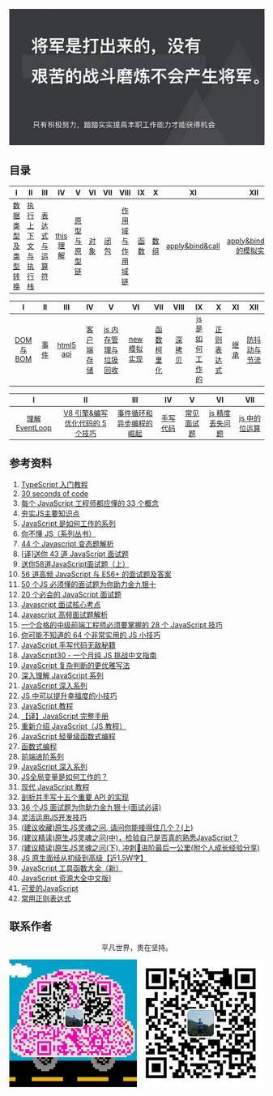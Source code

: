 ![image](./img/timg.jpg)
<br>

## 目录

|                                                                                    I                                                                                    |                                                                          II                                                                           |                                                                                 III                                                                                 |                                                          IV                                                           |                                                                            V                                                                             |                                                      VI                                                      |                                                     VII                                                      |                                                                                      VIII                                                                                      |                                                      IX                                                      |                                                      X                                                       |                                                            XI                                                            |                                                                                   XII                                                                                   |
| :---------------------------------------------------------------------------------------------------------------------------------------------------------------------: | :---------------------------------------------------------------------------------------------------------------------------------------------------: | :-----------------------------------------------------------------------------------------------------------------------------------------------------------------: | :-------------------------------------------------------------------------------------------------------------------: | :------------------------------------------------------------------------------------------------------------------------------------------------------: | :----------------------------------------------------------------------------------------------------------: | :----------------------------------------------------------------------------------------------------------: | :----------------------------------------------------------------------------------------------------------------------------------------------------------------------------: | :----------------------------------------------------------------------------------------------------------: | :----------------------------------------------------------------------------------------------------------: | :----------------------------------------------------------------------------------------------------------------------: | :---------------------------------------------------------------------------------------------------------------------------------------------------------------------: |
| [数据类型及类型转换](https://github.com/cs-learning-record/javascript-series/blob/master/javascript/%E6%95%B0%E6%8D%AE%E7%B1%BB%E5%9E%8B%E4%B8%8E%E8%BD%AC%E6%8D%A2.md) | [执行上下文与执行栈](https://github.com/cs-learning-record/javascript-series/blob/master/javascript/%E6%89%A7%E8%A1%8C%E4%B8%8A%E4%B8%8B%E6%96%87.md) | [表达式与运算符](https://github.com/cs-learning-record/javascript-series/blob/master/javascript/%E8%A1%A8%E8%BE%BE%E5%BC%8F%E4%B8%8E%E8%BF%90%E7%AE%97%E7%AC%A6.md) | [this 理解](https://github.com/cs-learning-record/javascript-series/blob/master/javascript/this%E7%90%86%E8%A7%A3.md) | [原型与原型链](https://github.com/cs-learning-record/javascript-series/blob/master/javascript/%E5%8E%9F%E5%9E%8B%E4%B8%8E%E5%8E%9F%E5%9E%8B%E9%93%BE.md) | [对象](https://github.com/cs-learning-record/javascript-series/blob/master/javascript/%E5%AF%B9%E8%B1%A1.md) | [闭包](https://github.com/cs-learning-record/javascript-series/blob/master/javascript/%E9%97%AD%E5%8C%85.md) | [作用域与作用域链](https://github.com/cs-learning-record/javascript-series/blob/master/javascript/%E4%BD%9C%E7%94%A8%E5%9F%9F%E4%B8%8E%E4%BD%9C%E7%94%A8%E5%9F%9F%E9%93%BE.md) | [函数](https://github.com/cs-learning-record/javascript-series/blob/master/javascript/%E5%87%BD%E6%95%B0.md) | [数组](https://github.com/cs-learning-record/javascript-series/blob/master/javascript/%E6%95%B0%E7%BB%84.md) | [apply&bind&call](https://github.com/cs-learning-record/javascript-series/blob/master/javascript/apply%26bind%26call.md) | [apply&bind&call 的模拟实现](https://github.com/cs-learning-record/javascript-series/blob/master/javascript/apply%26bind%26call%E6%A8%A1%E6%8B%9F%E5%AE%9E%E7%8E%B0.md) |

|                                                        I                                                        |                                                      II                                                      |                                                   III                                                   |                                                                      IV                                                                       |                                                                                              V                                                                                               |                                                                    VI                                                                     |                                                                      VII                                                                      |                                                          VIII                                                           |                                                                          IX                                                                          |                                                                       X                                                                       |                                                      XI                                                      |                                                                           XII                                                                            |
| :-------------------------------------------------------------------------------------------------------------: | :----------------------------------------------------------------------------------------------------------: | :-----------------------------------------------------------------------------------------------------: | :-------------------------------------------------------------------------------------------------------------------------------------------: | :------------------------------------------------------------------------------------------------------------------------------------------------------------------------------------------: | :---------------------------------------------------------------------------------------------------------------------------------------: | :-------------------------------------------------------------------------------------------------------------------------------------------: | :---------------------------------------------------------------------------------------------------------------------: | :--------------------------------------------------------------------------------------------------------------------------------------------------: | :-------------------------------------------------------------------------------------------------------------------------------------------: | :----------------------------------------------------------------------------------------------------------: | :------------------------------------------------------------------------------------------------------------------------------------------------------: |
| [DOM 与 BOM](https://github.com/cs-learning-record/javascript-series/blob/master/javascript/DOM%E4%B8%8EBOM.md) | [事件](https://github.com/cs-learning-record/javascript-series/blob/master/javascript/%E4%BA%8B%E4%BB%B6.md) | [html5 api](https://github.com/cs-learning-record/javascript-series/blob/master/javascript/html5api.md) | [客户端存储](https://github.com/cs-learning-record/javascript-series/blob/master/javascript/%E5%AE%A2%E6%88%B7%E7%AB%AF%E5%AD%98%E5%82%A8.md) | [js 内存管理与垃圾回收](https://github.com/cs-learning-record/javascript-series/blob/master/javascript/%E5%9E%83%E5%9C%BE%E5%9B%9E%E6%94%B6%E5%92%8C%E5%86%85%E5%AD%98%E7%AE%A1%E7%90%86.md) | [new 模拟实现](https://github.com/cs-learning-record/javascript-series/blob/master/javascript/new%E6%A8%A1%E6%8B%9F%E5%AE%9E%E7%8E%B0.md) | [函数柯里化](https://github.com/cs-learning-record/javascript-series/blob/master/javascript/%E5%87%BD%E6%95%B0%E6%9F%AF%E9%87%8C%E5%8C%96.md) | [深拷贝](https://github.com/cs-learning-record/javascript-series/blob/master/javascript/%E6%B7%B1%E6%8B%B7%E8%B4%9D.md) | [js 是如何工作的](https://github.com/cs-learning-record/javascript-series/blob/master/javascript/js%E5%A6%82%E4%BD%95%E5%B7%A5%E4%BD%9C%E7%9A%84.md) | [正则表达式](https://github.com/cs-learning-record/javascript-series/blob/master/javascript/%E6%AD%A3%E5%88%99%E8%A1%A8%E8%BE%BE%E5%BC%8F.md) | [继承](https://github.com/cs-learning-record/javascript-series/blob/master/javascript/%E7%BB%A7%E6%89%BF.md) | [防抖动与节流](https://github.com/cs-learning-record/javascript-series/blob/master/javascript/%E9%98%B2%E6%8A%96%E5%8A%A8%E4%B8%8E%E8%8A%82%E6%B5%81.md) |

|                                                                I                                                                |                                                                                                                   II                                                                                                                    |                                                                                                            III                                                                                                             |                                                                 IV                                                                 |                                                                       V                                                                       |                                                                              VI                                                                               |                                                                        VII                                                                         |
| :-----------------------------------------------------------------------------------------------------------------------------: | :-------------------------------------------------------------------------------------------------------------------------------------------------------------------------------------------------------------------------------------: | :------------------------------------------------------------------------------------------------------------------------------------------------------------------------------------------------------------------------: | :--------------------------------------------------------------------------------------------------------------------------------: | :-------------------------------------------------------------------------------------------------------------------------------------------: | :-----------------------------------------------------------------------------------------------------------------------------------------------------------: | :------------------------------------------------------------------------------------------------------------------------------------------------: |
| [理解 EventLoop](https://github.com/cs-learning-record/javascript-series/blob/master/javascript/%E7%90%86%E8%A7%A3EventLoop.md) | [V8 引擎&编写优化代码的 5 个技巧](https://github.com/cs-learning-record/javascript-series/blob/master/javascript/V8%E5%BC%95%E6%93%8E%26%E7%BC%96%E5%86%99%E4%BC%98%E5%8C%96%E4%BB%A3%E7%A0%81%E7%9A%845%E4%B8%AA%E6%8A%80%E5%B7%A7.md) | [事件循环和异步编程的崛起](https://github.com/cs-learning-record/javascript-series/blob/master/javascript/%E4%BA%8B%E4%BB%B6%E5%BE%AA%E7%8E%AF%E5%92%8C%E5%BC%82%E6%AD%A5%E7%BC%96%E7%A8%8B%E7%9A%84%E5%B4%9B%E8%B5%B7.md) | [手写代码](https://github.com/cs-learning-record/javascript-series/blob/master/javascript/%E6%89%8B%E5%86%99%E4%BB%A3%E7%A0%81.md) | [常见面试题](https://github.com/cs-learning-record/javascript-series/blob/master/javascript/%E5%B8%B8%E8%A7%81%E9%9D%A2%E8%AF%95%E9%A2%98.md) | [js 精度丢失问题](https://github.com/cs-learning-record/javascript-series/blob/master/javascript/js%E7%B2%BE%E5%BA%A6%E4%B8%A2%E5%A4%B1%E9%97%AE%E9%A2%98.md) | [js 中的位运算](https://github.com/cs-learning-record/javascript-series/blob/master/javascript/js%E4%B8%AD%E7%9A%84%E4%BD%8D%E8%BF%90%E7%AE%97.md) |

## 参考资料

1. [TypeScript 入门教程](https://github.com/xcatliu/typescript-tutorial)
2. [30 seconds of code](https://github.com/kujian/30-seconds-of-code)
3. [每个 JavaScript 工程师都应懂的 33 个概念](https://github.com/stephentian/33-js-concepts)
4. [夯实JS主要知识点](https://mp.weixin.qq.com/s/AxuMlXj7cG3ddL7ulNit4A)
5. [JavaScript 是如何工作的系列](https://github.com/qq449245884/xiaozhi)
6. [你不懂 JS（系列丛书）](https://github.com/getify/You-Dont-Know-JS/tree/1ed-zh-CN)
7. [44 个 Javascript 变态题解析](http://www.admin10000.com/document/9203.html)
8. [[译]送你 43 道 JavaScript 面试题](https://github.com/lydiahallie/javascript-questions/blob/master/zh-CN/README-zh_CN.md)
9. [送你58道JavaScript面试题（上）](https://mp.weixin.qq.com/s/PYD9jzcbEtooZYvuuYMf_Q)
10. [56 道高频 JavaScript 与 ES6+ 的面试题及答案](https://mp.weixin.qq.com/s/D76Bh59PkiCYPjK1mPSA4Q)
11. [50 个JS 必须懂的面试题为你助力金九银十](https://juejin.im/post/5d6c53476fb9a06acc009e00)
12. [20 个必会的 JavaScript 面试题](https://ly2011.github.io/blog/#/interview/20%E4%B8%AA%E5%BF%85%E4%BC%9A%E7%9A%84JavaScript%E9%9D%A2%E8%AF%95%E9%A2%98)
13. [Javascript 面试核心考点](https://mp.weixin.qq.com/s/Bk07WB9hBagL590RRjC4FA)
14. [Javascript 高频面试题解析](https://mp.weixin.qq.com/s/g5Cr0N32W_z9X3qIMLOX6Q)
15. [一个合格的中级前端工程师必须要掌握的 28 个 JavaScript 技巧](https://juejin.im/post/5cef46226fb9a07eaf2b7516)
16. [你可能不知道的 64 个非常实用的 JS 小技巧](https://mp.weixin.qq.com/s/V4u3hp1b2jqlrEe7tZIOOg)
17. [JavaScript 手写代码无敌秘籍](https://mp.weixin.qq.com/s/4uzNKQcKB5YJbtXF4NQyWg)
18. [JavaScript30 - 一个月纯 JS 挑战中文指南](https://github.com/soyaine/JavaScript30)
19. [JavaScript 复杂判断的更优雅写法](https://juejin.im/post/5bdfef86e51d453bf8051bf8)
20. [深入理解 JavaScript 系列](https://www.cnblogs.com/TomXu/archive/2011/12/15/2288411.html)
21. [JavaScript 深入系列](https://github.com/mqyqingfeng/Blog/issues/17)
22. [JS 中可以提升幸福度的小技巧](https://mp.weixin.qq.com/s/pu2NmyWCQM7oN8H_WRKheA)
23. [JavaScript 教程](https://wangdoc.com/javascript/)
24. [【译】JavaScript 完整手册](https://juejin.im/post/5bff57fee51d45021a167991)
25. [重新介绍 JavaScript（JS 教程）](https://developer.mozilla.org/zh-CN/docs/Web/JavaScript/A_re-introduction_to_JavaScript)
26. [JavaScript 轻量级函数式编程](https://wizardforcel.gitbooks.io/functional-light-js/content/)
27. [函数式编程](https://llh911001.gitbooks.io/mostly-adequate-guide-chinese/content/)
28. [前端进阶系列](https://github.com/yygmind/blog)
29. [JavaScript 深入系列](https://github.com/mqyqingfeng/Blog)
30. [JS全局变量是如何工作的？](https://mp.weixin.qq.com/s/VFZ7Fvly4Zk8bHi0X-tXuA)
31. [现代 JavaScript 教程](https://zh.javascript.info/)
32. [剖析并手写十五个重要 API 的实现](https://mp.weixin.qq.com/s/BTzLPZpU6VeDEmeocgQSGA)
33. [36 个JS 面试题为你助力金九银十(面试必读)](https://mp.weixin.qq.com/s/vTvKJ1r2ifHHgwRjOrZ2MA)
34. [灵活运用JS开发技巧](https://juejin.im/post/5cc7afdde51d456e671c7e48)
35. [(建议收藏)原生JS灵魂之问, 请问你能接得住几个？(上)](https://juejin.im/post/5dac5d82e51d45249850cd20)
36. [(建议精读)原生JS灵魂之问(中)，检验自己是否真的熟悉JavaScript？](https://juejin.im/post/5dbebbfa51882524c507fddb)
37. [(建议精读)原生JS灵魂之问(下), 冲刺🚀进阶最后一公里(附个人成长经验分享)](https://juejin.im/post/5dd8b3a851882572f56b578f)
38. [JS 原生面经从初级到高级【近1.5W字】](https://juejin.im/post/5daeefc8e51d4524f007fb15)
39. [JavaScript 工具函数大全（新）](https://juejin.im/post/5da1a04ae51d45783d6122bf)
40. [JavaScript 资源大全中文版](https://github.com/jobbole/awesome-javascript-cn)]
41. [可爱的JavaScript](http://js.pingan8787.com/)
42. [常用正则表达式](https://juejin.im/post/5dccdd24f265da0c09156fb3)

## 联系作者

<div align="center">
    <p>
        平凡世界，贵在坚持。
    </p>
    <img src="./img/contact.png" />
</div>
